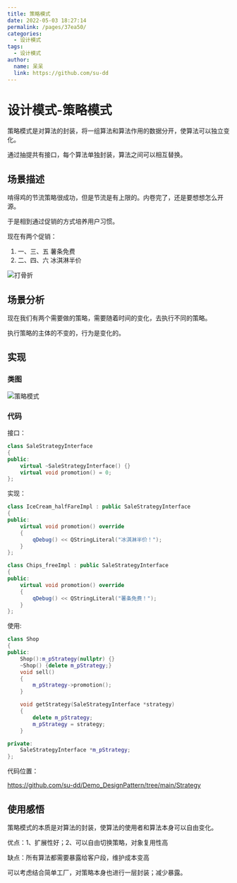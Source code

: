 ```yaml
---
title: 策略模式
date: 2022-05-03 18:27:14
permalink: /pages/37ea50/
categories:
  - 设计模式
tags:
  - 设计模式
author: 
  name: 呆呆
  link: https://github.com/su-dd
---
```

# 设计模式-策略模式

策略模式是对算法的封装，将一组算法和算法作用的数据分开，使算法可以独立变化。

通过抽提共有接口，每个算法单独封装，算法之间可以相互替换。

## 场景描述

啃得鸡的节流策略很成功，但是节流是有上限的。内卷完了，还是要想想怎么开源。

于是相到通过促销的方式培养用户习惯。

现在有两个促销：

1. 一、三、五  薯条免费
2. 二、四、六  冰淇淋半价

![打骨折](https://cdn.jsdelivr.net/gh/su-dd/cdn@main/博客/知识总结/设计模式/打骨折.webp)

## 场景分析

现在我们有两个需要做的策略，需要随着时间的变化，去执行不同的策略。

执行策略的主体的不变的，行为是变化的。



## 实现

### 类图

![策略模式](https://cdn.jsdelivr.net/gh/su-dd/cdn@main/博客/知识总结/设计模式/策略模式.webp)

### 代码

接口：

```c++
class SaleStrategyInterface
{
public:
    virtual ~SaleStrategyInterface() {}
    virtual void promotion() = 0;
};
```

实现：

```c++
class IceCream_halfFareImpl : public SaleStrategyInterface
{
public:
    virtual void promotion() override
    {
        qDebug() << QStringLiteral("冰淇淋半价！");
    }
};

class Chips_freeImpl : public SaleStrategyInterface
{
public:
    virtual void promotion() override
    {
        qDebug() << QStringLiteral("薯条免费！");
    }
};
```

使用:

```c++
class Shop
{
public:
    Shop():m_pStrategy(nullptr) {}
    ~Shop() {delete m_pStrategy;}
    void sell()
    {
        m_pStrategy->promotion();
    }

    void getStrategy(SaleStrategyInterface *strategy)
    {
        delete m_pStrategy;
        m_pStrategy = strategy;
    }

private:
    SaleStrategyInterface *m_pStrategy;
};
```

代码位置：

https://github.com/su-dd/Demo_DesignPattern/tree/main/Strategy



## 使用感悟

策略模式的本质是对算法的封装，使算法的使用者和算法本身可以自由变化。

优点：1、扩展性好；2、可以自由切换策略，对象复用性高

缺点：所有算法都需要暴露给客户段，维护成本变高

可以考虑结合简单工厂，对策略本身也进行一层封装；减少暴露。

